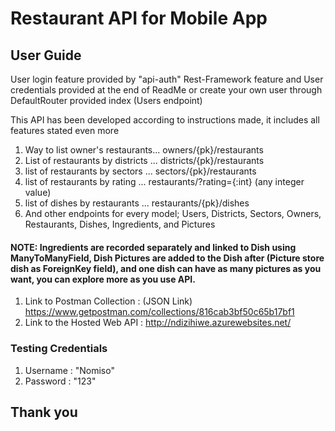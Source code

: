 
# Restaurant API for Mobile App
## User Guide
User login feature provided by "api-auth" Rest-Framework feature and User credentials provided at the end of ReadMe or create your own user through DefaultRouter provided index (Users endpoint)

This API has been developed according to instructions made, it includes all features stated even more
1. Way to list owner's restaurants... owners/{pk}/restaurants
2. List of restaurants by districts ... districts/{pk}/restaurants
3. list of restaurants by sectors ... sectors/{pk}/restaurants
4. list of restaurants by rating ... restaurants/?rating={:int} (any integer value)
5. list of dishes by restaurants ... restaurants/{pk}/dishes
6. And other endpoints for every model; Users, Districts, Sectors, Owners, Restaurants, Dishes, Ingredients, and Pictures

#### NOTE: Ingredients are recorded separately and linked to Dish using ManyToManyField, Dish Pictures are added  to the Dish after (Picture store dish as ForeignKey field), and one dish can have as many pictures as you want, you can explore more as you use API.

1. Link to Postman Collection : (JSON Link) https://www.getpostman.com/collections/816cab3bf50c65b17bf1
2. Link to the Hosted Web API : http://ndizihiwe.azurewebsites.net/
### Testing Credentials

1. Username : "Nomiso"
2. Password : "123"

## Thank you

